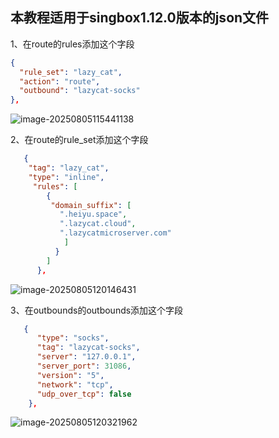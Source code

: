 ## 本教程适用于singbox1.12.0版本的json文件

1、在route的rules添加这个字段

```json
{
  "rule_set": "lazy_cat",
  "action": "route",
  "outbound": "lazycat-socks"
},
```

![image-20250805115441138](https://lzc-playground-1301583638.cos.ap-chengdu.myqcloud.com/guidelines/395/image-20250805115441138.png?imageSlim) 

2、在route的rule_set添加这个字段

```json
   {
    "tag": "lazy_cat",
    "type": "inline",
     "rules": [
        {
         "domain_suffix": [
           ".heiyu.space",
           ".lazycat.cloud",
           ".lazycatmicroserver.com"
            ]
          }
        ]
      },
```

![image-20250805120146431](https://lzc-playground-1301583638.cos.ap-chengdu.myqcloud.com/guidelines/395/image-20250805120146431.png?imageSlim) 

3、在outbounds的outbounds添加这个字段

```json
   {
      "type": "socks",
      "tag": "lazycat-socks",
      "server": "127.0.0.1",
      "server_port": 31086,
      "version": "5",
      "network": "tcp",
      "udp_over_tcp": false
    },
```

![image-20250805120321962](https://lzc-playground-1301583638.cos.ap-chengdu.myqcloud.com/guidelines/395/image-20250805120321962.png?imageSlim) 